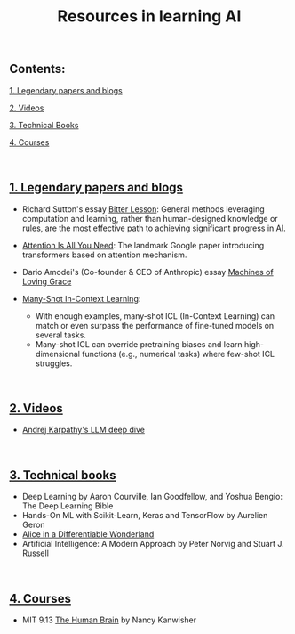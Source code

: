 <h1 align="center">Resources in learning AI</h1>

<br>

## Contents:

[1. Legendary papers and blogs](#1-legendary-papers-and-blogs)

[2. Videos](#2-videos)

[3. Technical Books](#3-technical-books)

[4. Courses](#4-courses)


<br>


## [1. Legendary papers and blogs](#contents)

* Richard Sutton's essay [Bitter Lesson](http://www.incompleteideas.net/IncIdeas/BitterLesson.html):
General methods leveraging computation and learning, rather than human-designed knowledge or rules, are the most effective path to achieving significant progress in AI.
* [Attention Is All You Need](https://arxiv.org/pdf/1706.03762): The landmark Google paper introducing transformers based on attention mechanism.

* Dario Amodei's (Co-founder & CEO of Anthropic) essay [Machines of Loving Grace](https://www.darioamodei.com/essay/machines-of-loving-grace)

* [Many-Shot In-Context Learning](https://arxiv.org/pdf/1706.03762):
  * With enough examples, many-shot ICL (In-Context Learning) can match or even surpass the performance of fine-tuned models on several tasks.
  * Many-shot ICL can override pretraining biases and learn high-dimensional functions (e.g., numerical tasks) where few-shot ICL struggles.
 

<br>

## [2. Videos](#contents)

* [Andrej Karpathy's LLM deep dive](https://www.youtube.com/watch?v=7xTGNNLPyMI&t=4832s)


<br>

## [3. Technical books](#contents)

* Deep Learning by Aaron Courville, Ian Goodfellow, and Yoshua Bengio: The Deep Learning Bible
* Hands-On ML with Scikit-Learn, Keras and TensorFlow by Aurelien Geron
* [Alice in a Differentiable Wonderland](https://arxiv.org/pdf/2404.17625)
* Artificial Intelligence: A Modern Approach by Peter Norvig and Stuart J. Russell

<br>

## [4. Courses](#contents)

* MIT 9.13 [The Human Brain](https://www.youtube.com/playlist?list=PLUl4u3cNGP60IKRN_pFptIBxeiMc0MCJP) by Nancy Kanwisher

<br>
